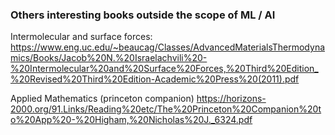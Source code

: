 ### Others interesting books outside the scope of ML / AI

Intermolecular and surface forces:
https://www.eng.uc.edu/~beaucag/Classes/AdvancedMaterialsThermodynamics/Books/Jacob%20N.%20Israelachvili%20-%20Intermolecular%20and%20Surface%20Forces,%20Third%20Edition_%20Revised%20Third%20Edition-Academic%20Press%20(2011).pdf

 Applied Mathematics (princeton companion)
https://horizons-2000.org/91.Links/Reading%20etc/The%20Princeton%20Companion%20to%20App%20-%20Higham,%20Nicholas%20J._6324.pdf
